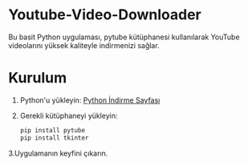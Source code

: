# Youtube-Video-Downloader

Bu basit Python uygulaması, pytube kütüphanesi kullanılarak YouTube videolarını yüksek kaliteyle indirmenizi sağlar.

# Kurulum

1. Python'u yükleyin: [Python İndirme Sayfası](https://www.python.org/downloads/)

2. Gerekli kütüphaneyi yükleyin:
   ```bash
   pip install pytube
   pip install tkinter

3.Uygulamanın keyfini çıkarın.
